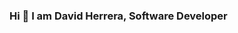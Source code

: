 ### Hi 👋 I am David Herrera, Software Developer  

<!--
**Davidhzk2/Davidhzk2** is a ✨ _special_ ✨ repository because its `README.md` (this file) appears on your GitHub profile.

Software Developer 

- 🔭 I’m currently working on ...
- 🌱 I’m currently learning ...
- 👯 I’m looking to collaborate on ...
- 🤔 I’m looking for help with ...
- 💬 Ask me about ...
- 📫 How to reach me: ...
- 😄 Pronouns: ...
- ⚡ Fun fact: ...
-->
